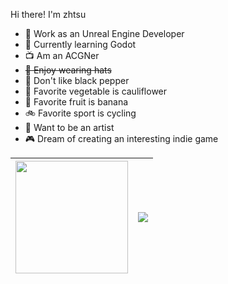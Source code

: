Hi there! I'm zhtsu

- 🔭 Work as an Unreal Engine Developer
- 🌱 Currently learning Godot
- 📺 Am an ACGNer
- ~~🧢 Enjoy wearing hats~~
- 🧂 Don't like black pepper
- 🥬 Favorite vegetable is cauliflower
- 🍎 Favorite fruit is banana
- 🚲 Favorite sport is cycling
- 🎨 Want to be an artist
- 🎮 Dream of creating an interesting indie game

| <a href="https://octodex.github.com/"><img src="https://octodex.github.com/images/hula_loop_octodex03.gif" width="180" height="180" ></a> | [![](https://github-readme-stats.vercel.app/api?username=zhtsu&hide_border=true&hide_title=true&rank_icon=percentile)](https://github.com/anuraghazra/github-readme-stats) |
| ------------- | ------------- |



